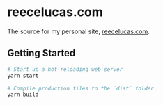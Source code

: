 # reecelucas.com

The source for my personal site, [reecelucas.com](https://www.reecelucas.com).

## Getting Started

```Bash
# Start up a hot-reloading web server
yarn start
```

```Bash
# Compile production files to the `dist` folder.
yarn build
```

